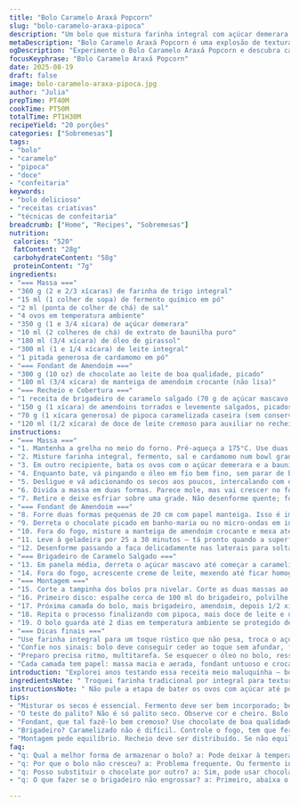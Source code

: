 ```yaml
---
title: "Bolo Caramelo Araxá Popcorn"
slug: "bolo-caramelo-araxa-pipoca"
description: "Um bolo que mistura farinha integral com açúcar demerara pra dar profundidade, junto com um fondant de pasta de amendoim crocante coberto por um toque de brigadeiro de caramelo salgado e popcorn artesanal caramelizado. Texturas que se chocam e sabores que queimam na memória. Ideal pra quem já testou muita receita e sabe que não dá pra pular etapas, nem inventar moda no fermento. Essa versão inclui um toque inesperado de cardamomo na massa, que entra sutil, deixando o resultado menos enjoativo, e usa manteiga de amendoim crocante para o fondant, trocando o tradicional alisado."
metaDescription: "Bolo Caramelo Araxá Popcorn é uma explosão de texturas e sabores. Perfeito pra quem adora receitas caprichadas e com toque brasileiro."
ogDescription: "Experimente o Bolo Caramelo Araxá Popcorn e descubra camadas de sabor com brigadeiro de caramelo salgado e pipoca crocante."
focusKeyphrase: "Bolo Caramelo Araxá Popcorn"
date: 2025-08-19
draft: false
image: bolo-caramelo-araxa-pipoca.jpg
author: "Julia"
prepTime: PT40M
cookTime: PT50M
totalTime: PT1H30M
recipeYield: "20 porções"
categories: ["Sobremesas"]
tags:
- "bolo"
- "caramelo"
- "pipoca"
- "doce"
- "confeitaria"
keywords:
- "bolo delicioso"
- "receitas criativas"
- "técnicas de confeitaria"
breadcrumb: ["Home", "Recipes", "Sobremesas"]
nutrition: 
 calories: "520"
 fatContent: "28g"
 carbohydrateContent: "58g"
 proteinContent: "7g"
ingredients:
- "=== Massa ==="
- "360 g (2 e 2/3 xícaras) de farinha de trigo integral"
- "15 ml (1 colher de sopa) de fermento químico em pó"
- "2 ml (ponta de colher de chá) de sal"
- "4 ovos em temperatura ambiente"
- "350 g (1 e 3/4 xícara) de açúcar demerara"
- "10 ml (2 colheres de chá) de extrato de baunilha puro"
- "180 ml (3/4 xícara) de óleo de girassol"
- "300 ml (1 e 1/4 xícara) de leite integral"
- "1 pitada generosa de cardamomo em pó"
- "=== Fondant de Amendoim ==="
- "300 g (10 oz) de chocolate ao leite de boa qualidade, picado"
- "180 ml (3/4 xícara) de manteiga de amendoim crocante (não lisa)"
- "=== Recheio e Cobertura ==="
- "1 receita de brigadeiro de caramelo salgado (70 g de açúcar mascavo queimado, 200 ml de creme de leite fresco, 30 g de manteiga sem sal, 1 pitada de flor de sal)"
- "150 g (1 xícara) de amendoins torrados e levemente salgados, picados grosseiramente"
- "70 g (1 xícara generosa) de pipoca caramelizada caseira (sem conservantes)"
- "120 ml (1/2 xícara) de doce de leite cremoso para auxiliar no recheio"
instructions:
- "=== Massa ==="
- "1. Mantenha a grelha no meio do forno. Pré-aqueça a 175°C. Use duas formas de 20 cm de diâmetro com fundo removível: unte direto com manteiga e polvilhe farinha de trigo integral (para evitar trabalho no papel)."
- "2. Misture farinha integral, fermento, sal e cardamomo num bowl grande — reserve isso, tá? Pro processo ficar fluido."
- "3. Em outro recipiente, bata os ovos com o açúcar demerara e a baunilha por cerca de 8 a 9 minutos com batedeira em velocidade média até a mistura ficar clara e bem aerada. Se seguir o tempo rígido de receita, pode passar. Sinta o corpo, que fica mais espesso, e a mudança na cor é o sinal."
- "4. Enquanto bate, vá pingando o óleo em fio bem fino, sem parar de bater para emulsificar. Isso evita que o bolo fique pesado."
- "5. Desligue e vá adicionando os secos aos poucos, intercalando com o leite. Faz tipo camadas: um pouco de farinha, um pouco de leite. Misture em velocidade baixa pra não perder aridade — pode usar espátula, mas misture bem rápido pra poupar tempo e não bater demais."
- "6. Divida a massa em duas formas. Parece mole, mas vai crescer no forno. Dê uns golpes rápidos na bancada para sair bolhas gigantes. Leve ao forno por cerca de 50 minutos. Faça teste do palito no 45º minuto para não passar do ponto. Sair limpo nem sempre significa ligar o forno se bateu no tempo já — o visual e cheiro dizem muito."
- "7. Retire e deixe esfriar sobre uma grade. Não desenforme quente; forma fria fecha e gruda o bolo."
- "=== Fondant de Amendoim ==="
- "8. Forre duas formas pequenas de 20 cm com papel manteiga. Isso é importante pra desmoldar perfeito."
- "9. Derreta o chocolate picado em banho-maria ou no micro-ondas em intervalos de 30 segundos, mexendo sempre no meio para não queimar. O segredo é o calor ambiente não subir muito nem chocolate endurecer rápido demais."
- "10. Fora do fogo, misture a manteiga de amendoim crocante e mexa até a mistura ficar homogênea, com pedacinhos. Distribua nas formas, alisando com uma espátula."
- "11. Leve à geladeira por 25 a 30 minutos — tá pronto quando a superfície perde o brilho e ao cortar, não gruda na faca. Não deixe congelar, senão perde textura para o bolo."
- "12. Desenforme passando a faca delicadamente nas laterais para soltar, depois vire com cuidado. Guarde em geladeira até a montagem."
- "=== Brigadeiro de Caramelo Salgado ==="
- "13. Em panela média, derreta o açúcar mascavo até começar a caramelizar. Sem mexer demais, deixe ferver pra chegar num tom âmbar forte; cuidado para não queimar."
- "14. Fora do fogo, acrescente creme de leite, mexendo até ficar homogêneo. Volte a panela ao fogo baixo, mexa até engrossar em ponto de brigadeiro mole. Junte manteiga e flor de sal. Deixe esfriar."
- "=== Montagem ==="
- "15. Corte a tampinha dos bolos pra nivelar. Corte as duas massas ao meio, formando quatro fatias no total."
- "16. Primeiro disco: espalhe cerca de 100 ml do brigadeiro, polvilhe 1/4 xícara de amendoim. Coloque um disco do fondant de amendoim, apertando levemente para não quebrar."
- "17. Próxima camada do bolo, mais brigadeiro, amendoim, depois 1/2 xícara de pipoca caramelizada. Regue com metade do doce de leite para amarrar os ingredientes, evita que pipoca caia tudo."
- "18. Repita o processo finalizando com pipoca, mais doce de leite e um fio a mais de brigadeiro para fechar o visual fudido — isso evita que a pipoca fique seca no topo durante armazenamento."
- "19. O bolo guarda até 2 dias em temperatura ambiente se protegido de insetos e sol. Se fizer pra depois, deixe coberto, e se quiser conservar mais tempo, refrigere, mas retire 1 hora antes de servir para perder o frio da manteiga de amendoim."
- "=== Dicas finais ==="
- "Use farinha integral para um toque rústico que não pesa, troca o açúcar branco por demerara pra caramelizar melhor. O cardamomo é meu truque pra equilibrar o doce, fica menos enjoativo. Se não tiver manteiga de amendoim crocante, vai de lisa, mas perde textura. Pipoca industrializada pesada estraga a crocância; prefira caseira feita no fogão. Brigadeiro de caramelo salgado dá aquele 'up' que quebra o tradicional. Evite usar fermento demais ou bolo seca fácil."
- "Confie nos sinais: bolo deve conseguir ceder ao toque sem afundar, fondant consistente sem quebrar nem grudar. Brigadeiro deve ficar uniforme, brilhante, quase pegajoso. Pipoca nunca cozinhar junto, deixa pra montar."
- "Preparo precisa ritmo, multitarefa. Se esquecer o óleo no bolo, resseca tudo. Se chocolate queima, mistura amarga, perde graça."
- "Cada camada tem papel: massa macia e aerada, fondant untuoso e crocante, brigadeiro cremoso e doce salgado e pipoca com estalo que explode na boca. Misturar tudo isso, misturar errado, desanda fácil. Aprendi na raça e cachoeira de bolos queimados."
introduction: "Explorei anos testando essa receita meio maluquinha — bolo com farinhas integrais e açúcar não tão refinado, porque enjoa menos e deixa resultado com sabor de casa. Não é pra amador que quer receita rápida, porque cada ingrediente tem função sensorial e estrutural. A massa, com toque de cardamomo e bolo feita em formas niveladas, garante base aerada e firme. O fondant de amendoim crocante é um detalhe que dá mordida, uma surpresa. A montagem final, com o brigadeiro de caramelo salgado e pipoca feita na hora, traz crocância, um contraste que só quem cozinha entende a beleza. O sabor lembra festa de aniversário, clima de infância com toque gourmet. Fica de olho na textura da massa, não vire refém do relógio. Vale demais a pena passar um tempo pra acertar os pontos."
ingredientsNote: " Troquei farinha tradicional por integral para textura rústica e sabor mais profundo, o açúcar branco virou demerara por causa do toque caramelizado. Substitui a baunilha por extrato puro que é o que uso aqui; cardamomo entrou como toque pessoal, pouco, para cortar doçura excessiva e dar afinação. Na cobertura, a manteiga de amendoim crocante é opção que facilita e traz textura, no lugar do mais comum alisado. Pipoca caseira é melhor sempre, muitas marcas comerciais têm excesso de conservantes ou sódio. Brigadeiro de caramelo salgado é versão adaptada do tradicional pra dar uma quebrada na doçura, uso açúcar mascavo porque proporciona sabor mais complexo, e o toque de flor de sal traz contraste inesperado. Usar leite integral ajuda na estrutura e maciez do bolo, mas supri-lo por leite vegetal não mata receita, só deixa peculiar."
instructionsNote: " Não pule a etapa de bater os ovos com açúcar até ponto fita: é onde o bolo ganha volume e leveza, se bater demais perde-se a aeração, se bater pouco, bolo fica denso. Adicionar o óleo em fio mantém a emulsão e conserva a textura leve. Fermento deve estar bem misturado aos secos para crescer uniformemente e não formar bolotas desagradáveis. Preparar o fondant com cuidado evita chocolate queimado e manteiga de amendoim com pedaços preserva o diferencial de crocância. Teste do palito deve ser visual e táctil, não só palito seco. Brigadeiro de caramelo exige controle do fogo; açúcar queima rápido e se amargasse, estraga. Montagem pede atenção para distribuir pipoca e amendoim para ter equilíbrio, regar com doce de leite deixa tudo unido. Guardar o bolo na temperatura ideal evita o amolecimento precoce ou endurecimento dos ingredientes, principalmente o fondant."
tips:
- "Misturar os secos é essencial. Fermento deve ser bem incorporado; bolotas não são boas. Cardamomo, dá um toque rústico e sabor único. Use medidor de precisão; é fácil errar. Substitua o açúcar por mel ou adoçante, mas considere mudanças na umidade da massa. Bake fresh ingredients, sempre."
- "O teste do palito? Não é só palito seco. Observe cor e cheiro. Bolo deve ceder ao toque; se afunda e volta, tá pronto. Tente também bater os ovos por tempo certo. Resultado fica claro, bem aerado. Bolo denso é desafio. Se adicionar óleo devagar, a textura mantém."
- "Fondant, que tal fazê-lo bem cremoso? Use chocolate de boa qualidade. Se queimar? Tem que derreter de novo. Corte devagar, para não quebrar. Sorriso vai com chocolate. Se precisar de crocância, escolha amendoim fresco, sabor robusto, não deve perder textura. Nem pense em pipoca industrializada."
- "Brigadeiro? Caramelizado não é difícil. Controle o fogo, tem que fervilhar em ponto certo. Amargo não quer. Use creme de leite fresco, importante pra textura. Não sobrecarregue com muito açúcar. Se der errado, vai de novo. É prática e controle. Cuidado com excesso de calor; mudar fogo pode salvar."
- "Montagem pede equilíbrio. Recheio deve ser distribuído. Se não equilibrar camadas, bolo desanda. Doce de leite em cada fatia mantém umidade. Pipoca? Sempre caseira. E a textura? Vital. Guarda todo sabor. Nosso amigo brigadeiro, ele sabe. Bolo sempre deve respirar, mantém frescor."
faq:
- "q: Qual a melhor forma de armazenar o bolo? a: Pode deixar à temperatura ambiente, mas sempre coberto. Faço assim, evita ressecamento. Se for frio, refrigerar. Mas, lembre-se, tirar do frio uma hora antes de servir. O sabor só melhora."
- "q: Por que o bolo não cresceu? a: Problema frequente. Ou fermento inativo ou mistura não rolou. Verifique a data do fermento. O tempo de batida dos ovos influencia; tudo que não aerou tá pesado. Ponto da massa é crucial. Se sente denso, tá errado."
- "q: Posso substituir o chocolate por outro? a: Sim, pode usar chocolate meio amargo. Mas saiba, muda o sabor bem. E se não tiver manteiga de amendoim crocante? Olha, use a lisa, mas sai diferente. A crocância é o diferencial, coloca textura."
- "q: O que fazer se o brigadeiro não engrossar? a: Primeiro, abaixa o fogo e continua mexendo. Se não funcionar, tente cozinhar um pouco mais. Se ficou líquido demais, adicione mais açúcar. Ajustes são sempre possíveis; não é o fim do bolo!"

---
```

